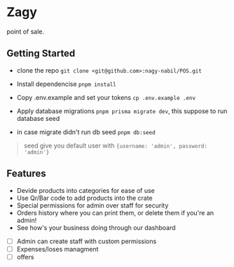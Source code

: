 # Zagy

point of sale.

## Getting Started

- clone the repo `git clone <git@github.com>:nagy-nabil/POS.git`

- Install dependencise `pnpm install`

- Copy .env.example and set your tokens `cp .env.example .env`

- Apply database migrations `pnpm prisma migrate dev`, this suppose to run database seed

- in case migrate didn't run db seed `pnpm db:seed`

> seed give you default user with `{username: 'admin', password: 'admin'}`

## Features

- Devide products into categories for ease of use
- Use Qr/Bar code to add products into the crate
- Special permissions for admin over staff for security
- Orders history where you can print them, or delete them if you're an admin!
- See how's your business doing through our dashboard
- [ ] Admin can create staff with custom permissions
- [ ] Expenses/loses managment
- [ ] offers
